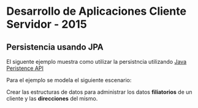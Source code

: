 # Desarrollo de Aplicaciones Cliente Servidor - 2015

## Persistencia usando JPA

El siguente ejemplo muestra como utilizar la persistncia utilizando  [Java Peristence API](http://www.oracle.com/technetwork/java/javaee/tech/persistence-jsp-140049.html)

Para el ejemplo se modela el siguiente escenario:

Crear las estructuras de datos para administrar los datos **filiatorios** de un cliente y las **direcciones** del mismo.